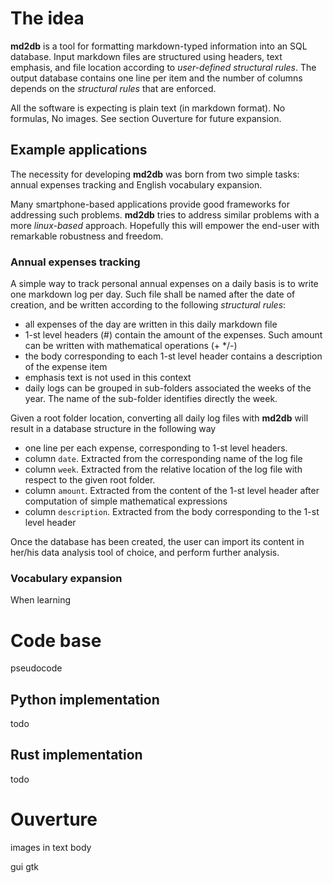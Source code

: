 # The idea

**md2db** is a tool for formatting markdown-typed information into an SQL database. Input markdown files are structured using headers, text emphasis, and file location according to *user-defined structural rules*. The output database contains one line per item and the number of columns depends on the *structural rules* that are enforced.

All the software is expecting is plain text (in markdown format). No formulas, No images. See section Ouverture for future expansion.

## Example applications

The necessity for developing  **md2db** was born from two simple tasks: annual expenses tracking and English vocabulary expansion.

Many smartphone-based applications provide good frameworks for addressing such problems. **md2db** tries to address similar problems with a more *linux-based* approach. Hopefully this will empower the end-user with remarkable robustness and freedom. 

### Annual expenses tracking
A simple way to track personal annual expenses on a daily basis is to write one markdown log per day. Such file shall be named after the date of creation, and be written according to the following *structural rules*:
+ all expenses of the day are written in this daily markdown file
+ 1-st level headers (\#) contain the amount of the expenses. Such amount can be written with mathematical operations (+ \*/-)
+ the body corresponding to each 1-st level header contains a description of the expense item
+ emphasis text is not used in this context
+ daily logs can be grouped in sub-folders associated the weeks of the year. The name of the sub-folder identifies directly the week. 

Given a root folder location, converting all daily log files with **md2db** will result in a database structure in the following way
+ one line per each expense, corresponding to 1-st level headers.
+ column `date`. Extracted from the corresponding name of the log file
+ column `week`. Extracted from the relative location of the log file with respect to the given root folder.
+ column `amount`. Extracted from the content of the 1-st level header after computation of simple mathematical expressions
+ column `description`. Extracted from the body corresponding to the 1-st level header

Once the database has been created, the user can import its content in her/his data analysis tool of choice, and perform further analysis.

### Vocabulary expansion
When learning 

# Code base

pseudocode 

## Python implementation

todo

## Rust implementation

todo

# Ouverture

images in text body

gui gtk
